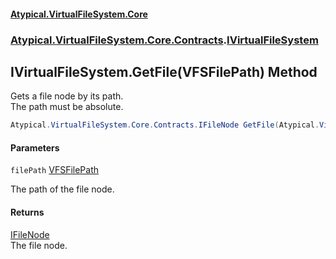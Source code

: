 #### [Atypical.VirtualFileSystem.Core](VirtualFileSystem.md 'VirtualFileSystem')
### [Atypical.VirtualFileSystem.Core.Contracts](VirtualFileSystem.md#Atypical.VirtualFileSystem.Core.Contracts 'Atypical.VirtualFileSystem.Core.Contracts').[IVirtualFileSystem](IVirtualFileSystem.md 'Atypical.VirtualFileSystem.Core.Contracts.IVirtualFileSystem')

## IVirtualFileSystem.GetFile(VFSFilePath) Method

Gets a file node by its path.  
The path must be absolute.

```csharp
Atypical.VirtualFileSystem.Core.Contracts.IFileNode GetFile(Atypical.VirtualFileSystem.Core.ValueObjects.VFSFilePath filePath);
```
#### Parameters

<a name='Atypical.VirtualFileSystem.Core.Contracts.IVirtualFileSystem.GetFile(Atypical.VirtualFileSystem.Core.ValueObjects.VFSFilePath).filePath'></a>

`filePath` [VFSFilePath](VFSFilePath.md 'Atypical.VirtualFileSystem.Core.ValueObjects.VFSFilePath')

The path of the file node.

#### Returns
[IFileNode](IFileNode.md 'Atypical.VirtualFileSystem.Core.Contracts.IFileNode')  
The file node.